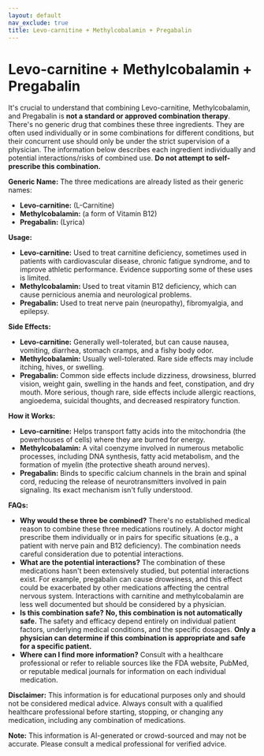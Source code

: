 ```yaml
---
layout: default
nav_exclude: true
title: Levo-carnitine + Methylcobalamin + Pregabalin
---
```


# Levo-carnitine + Methylcobalamin + Pregabalin

It's crucial to understand that combining Levo-carnitine, Methylcobalamin, and Pregabalin is **not a standard or approved combination therapy**.  There's no generic drug that combines these three ingredients.  They are often used individually or in some combinations for different conditions, but their concurrent use should only be under the strict supervision of a physician.  The information below describes each ingredient individually and potential interactions/risks of combined use. **Do not attempt to self-prescribe this combination.**

**Generic Name:**  The three medications are already listed as their generic names:

* **Levo-carnitine:**  (L-Carnitine)
* **Methylcobalamin:** (a form of Vitamin B12)
* **Pregabalin:** (Lyrica)


**Usage:**

* **Levo-carnitine:** Used to treat carnitine deficiency, sometimes used in patients with cardiovascular disease, chronic fatigue syndrome, and to improve athletic performance.  Evidence supporting some of these uses is limited.
* **Methylcobalamin:**  Used to treat vitamin B12 deficiency, which can cause pernicious anemia and neurological problems.
* **Pregabalin:** Used to treat nerve pain (neuropathy), fibromyalgia, and epilepsy.


**Side Effects:**

* **Levo-carnitine:**  Generally well-tolerated, but can cause nausea, vomiting, diarrhea, stomach cramps, and a fishy body odor.
* **Methylcobalamin:** Usually well-tolerated.  Rare side effects may include itching, hives, or swelling.
* **Pregabalin:**  Common side effects include dizziness, drowsiness, blurred vision, weight gain, swelling in the hands and feet, constipation, and dry mouth.  More serious, though rare, side effects include allergic reactions, angioedema, suicidal thoughts, and decreased respiratory function.


**How it Works:**

* **Levo-carnitine:**  Helps transport fatty acids into the mitochondria (the powerhouses of cells) where they are burned for energy.
* **Methylcobalamin:**  A vital coenzyme involved in numerous metabolic processes, including DNA synthesis, fatty acid metabolism, and the formation of myelin (the protective sheath around nerves).
* **Pregabalin:**  Binds to specific calcium channels in the brain and spinal cord, reducing the release of neurotransmitters involved in pain signaling. Its exact mechanism isn't fully understood.


**FAQs:**

* **Why would these three be combined?** There's no established medical reason to combine these three medications routinely. A doctor might prescribe them individually or in pairs for specific situations (e.g., a patient with nerve pain and B12 deficiency).  The combination needs careful consideration due to potential interactions.
* **What are the potential interactions?** The combination of these medications hasn't been extensively studied, but potential interactions exist. For example, pregabalin can cause drowsiness, and this effect could be exacerbated by other medications affecting the central nervous system. Interactions with carnitine and methylcobalamin are less well documented but should be considered by a physician.
* **Is this combination safe?**  **No, this combination is not automatically safe.** The safety and efficacy depend entirely on individual patient factors, underlying medical conditions, and the specific dosages.  **Only a physician can determine if this combination is appropriate and safe for a specific patient.**
* **Where can I find more information?**  Consult with a healthcare professional or refer to reliable sources like the FDA website, PubMed, or reputable medical journals for information on each individual medication.

**Disclaimer:** This information is for educational purposes only and should not be considered medical advice.  Always consult with a qualified healthcare professional before starting, stopping, or changing any medication, including any combination of medications.


**Note:** This information is AI-generated or crowd-sourced and may not be accurate. Please consult a medical professional for verified advice.